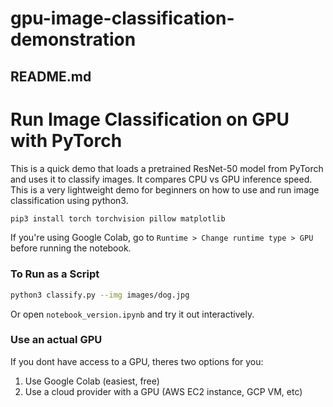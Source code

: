 # gpu-image-classification-demonstration

## README.md

# Run Image Classification on GPU with PyTorch

This is a quick demo that loads a pretrained ResNet-50 model from PyTorch and uses it to classify images. It compares CPU vs GPU inference speed. This is a very lightweight demo for beginners on how to use and run image classification using python3. 
```bash
pip3 install torch torchvision pillow matplotlib
```

If you're using Google Colab, go to `Runtime > Change runtime type > GPU` before running the notebook.

### To Run as a Script
```bash
python3 classify.py --img images/dog.jpg
```

Or open `notebook_version.ipynb` and try it out interactively.

### Use an actual GPU
If you dont have access to a GPU, theres two options for you:
1. Use Google Colab (easiest, free)
2. Use a cloud provider with a GPU (AWS EC2 instance, GCP VM, etc)
